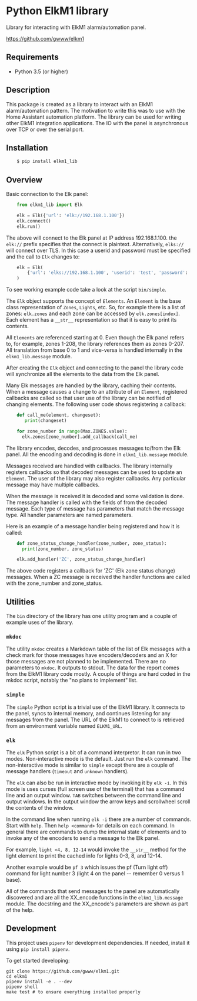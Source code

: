 # Python ElkM1 library

Library for interacting with ElkM1 alarm/automation panel.

https://github.com/gwww/elkm1

## Requirements

- Python 3.5 (or higher)

## Description

This package is created as a library to interact with an ElkM1 alarm/automation
pattern. The motivation to write this was to use with the Home Assistant
automation platform. The library can be used for writing other ElkM1 integration
applications. The IO with the panel is asynchronous over TCP or over the
serial port.

## Installation

```bash
    $ pip install elkm1_lib
```

## Overview

Basic connection to the Elk panel:

```python
    from elkm1_lib import Elk

    elk = Elk({'url': 'elk://192.168.1.100'})
    elk.connect()
    elk.run()
```

The above will connect to the Elk panel at IP address 192.168.1.100. the `elk://`
prefix specifies that the connect is plaintext. Alternatively, `elks://` will 
connect over TLS. In this case a userid and password must be specified
and the call to `Elk` changes to:

```python
    elk = Elk(
        {'url': 'elks://192.168.1.100', 'userid': 'test', 'password': 'pass'}
    )
```

To see working example code take a look at the script `bin/simple`.

The `Elk` object supports the concept of `Elements`. An `Element`
is the base class representation of `Zones`, `Lights`, etc. So, for
example there is a list of zones: `elk.zones` and each zone can be
accessed by `elk.zones[index]`. Each element has a `__str__`
representation so that it is easy to print its contents.

All `Elements` are referenced starting at 0. Even though the Elk panel
refers to, for example, zones 1-208, the library references them
as zones 0-207. All translation from base 0 to 1 and vice-versa is
handled internally in the `elkm1_lib.message` module.

After creating the `Elk` object and connecting to the panel the 
library code will synchronize all the elements to the data from the Elk panel.

Many Elk messages are handled by the library, caching their contents. When a
message causes a change to an attribute of an `Element`, registered
callbacks are called so that user use of the library can be notified
of changing elements. The following user code shows registering a callback:

```python
    def call_me(element, changeset):
       print(changeset)

    for zone_number in range(Max.ZONES.value):
      elk.zones[zone_number].add_callback(call_me)
```

The library encodes, decodes, and processes messages to/from the
Elk panel. All the encoding and decoding is done in `elkm1_lib.message` module.

Messages received are handled with callbacks. The library 
internally registers callbacks so that decoded messages 
can be used to update an `Element`. The user of the
library may also register callbacks. Any particular message
may have multiple callbacks.

When the message is received it is decoded 
and some validation is done. The message handler is called
with the fields of from the decoded message. Each type of
message has parameters that match the message type. All handler parameters
are named parameters.

Here is an example of a message handler being registered and how it is called:

```python
    def zone_status_change_handler(zone_number, zone_status):
      print(zone_number, zone_status)

    elk.add_handler('ZC', zone_status_change_handler)
```

The above code registers a callback for 'ZC' (Elk zone status change)
messages. When a ZC message is received the handler functions are called
with the zone_number and zone_status.

## Utilities

The `bin` directory of the library has one utility program and
a couple of example uses of the library.

### `mkdoc`

The utility `mkdoc` creates a Markdown table of the list of Elk
messages with a check mark for those messages have encoders/decoders
and an X for those messages are not planned to be implemented.
There are no parameters to `mkdoc`. It outputs to stdout.
The data for the report comes from the ElkM1 library code mostly.
A couple of things are hard coded in the mkdoc script, notably
the "no plans to implement" list.

### `simple`

The `simple` Python script is a trivial use of the ElkM1 library.
It connects to the panel, syncs to internal memory, and continues
listening for any messages from the panel. The URL of the ElkM1 to
connect to is retrieved from an environment variable named `ELKM1_URL`.

### `elk`

The `elk` Python script is a bit of a command interpretor. It can run in
two modes. Non-interactive mode is the default. Just run the `elk` command.
The non-interactive mode is similar to `simple` except there are a
couple of message handlers (`timeout` and `unknown` handlers).

The `elk` can also be run in interactive mode by invoking it by
`elk -i`. In this mode is uses curses (full screen use of the terminal)
that has a command line and an output window. `TAB` switches between
the command line and output windows. In the output window the arrow keys
and scrollwheel scroll the contents of the window.

In the command line when running `elk -i` there are a
number of commands. Start with `help`. Then `help <command>` for 
details on each command. In general there are commands to dump the internal
state of elements and to invoke any of the encoders to send a message 
to the Elk panel.

For example, `light <4, 8, 12-14` would invoke the `__str__` method
for the light element to print the cached info for lights 0-3, 8, and 12-14.

Another example would be `pf 3` which issues the pf (Turn light off)
command for light number 3 (light 4 on the panel -- remember 0
versus 1 base).

All of the commands that send messages to the panel are automatically
discovered and are all the XX_encode functions in the ``elkm1_lib.message``
module. The docstring and the XX_encode's parameters are shown as part
of the help.

## Development

This project uses `pipenv` for development dependencies. If needed,
install it using `pip install pipenv`.

To get started developing:

```
git clone https://github.com/gwww/elkm1.git
cd elkm1
pipenv install -e . --dev
pipenv shell
make test # to ensure everything installed properly
```
